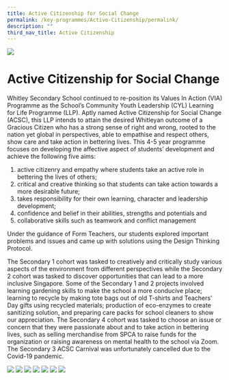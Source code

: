 ```yaml
---
title: Active Citizenship for Social Change
permalink: /key-programmes/Active-Citizenship/permalink/
description: ""
third_nav_title: Active Citizenship
---
```

![](/images/CCE.jpg)

Active Citizenship for Social Change
====================================

Whitley Secondary School continued to re-position its Values In Action (VIA) Programme as the School’s Community Youth Leadership (CYL) Learning for Life Programme (LLP). Aptly named Active Citizenship for Social Change (ACSC), this LLP intends to attain the desired Whitleyan outcome of a Gracious Citizen who has a strong sense of right and wrong, rooted to the nation yet global in perspectives, able to empathise and respect others, show care and take action in bettering lives. This 4-5 year programme focuses on developing the affective aspect of students’ development and achieve the following five aims:

  

1.  active citizenry and empathy where students take an active role in bettering the lives of others;
2.  critical and creative thinking so that students can take action towards a more desirable future;
3.  takes responsibility for their own learning, character and leadership development;
4.  confidence and belief in their abilities, strengths and potentials and
5.  collaborative skills such as teamwork and conflict management

Under the guidance of Form Teachers, our students explored important problems and issues and came up with solutions using the Design Thinking Protocol.

  

The Secondary 1 cohort was tasked to creatively and critically study various aspects of the environment from different perspectives while the Secondary 2 cohort was tasked to discover opportunities that can lead to a more inclusive Singapore. Some of the Secondary 1 and 2 projects involved learning gardening skills to make the school a more conducive place; learning to recycle by making tote bags out of old T-shirts and Teachers’ Day gifts using recycled materials; production of eco-enzymes to create sanitizing solution, and preparing care packs for school cleaners to show our appreciation. The Secondary 4 cohort was tasked to choose an issue or concern that they were passionate about and to take action in bettering lives, such as selling merchandise from SPCA to raise funds for the organization or raising awareness on mental health to the school via Zoom. The Secondary 3 ACSC Carnival was unfortunately cancelled due to the Covid-19 pandemic.

![](/images/active1.png)
![](/images/active2.png)
![](/images/active3.png)
![](/images/active4.png)
![](/images/active5.png)
![](/images/active6.png)
![](/images/active7.png)